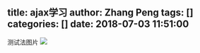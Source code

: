 title: ajax学习
author: Zhang Peng
tags: []
categories: []
date: 2018-07-03 11:51:00
---
测试法图片
![](http://ovuyz1070.bkt.clouddn.com/18-7-3/41225088.jpg)
